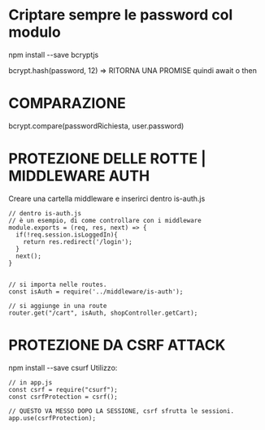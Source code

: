 # Criptare sempre le password col modulo
npm install --save bcryptjs

bcrypt.hash(password, 12) => RITORNA UNA PROMISE
quindi await o then


# COMPARAZIONE
bcrypt.compare(passwordRichiesta, user.password)


# PROTEZIONE DELLE ROTTE | MIDDLEWARE AUTH
Creare una cartella middleware e inserirci dentro is-auth.js
```
// dentro is-auth.js
// è un esempio, di come controllare con i middleware
module.exports = (req, res, next) => {
  if(!req.session.isLoggedIn){
    return res.redirect('/login');
  }
  next();
}


// si importa nelle routes.
const isAuth = require('../middleware/is-auth');

// si aggiunge in una route
router.get("/cart", isAuth, shopController.getCart);
```

# PROTEZIONE DA CSRF ATTACK
npm install --save csurf
Utilizzo:
```
// in app.js
const csrf = require("csurf");
const csrfProtection = csrf();

// QUESTO VA MESSO DOPO LA SESSIONE, csrf sfrutta le sessioni.
app.use(csrfProtection);

```